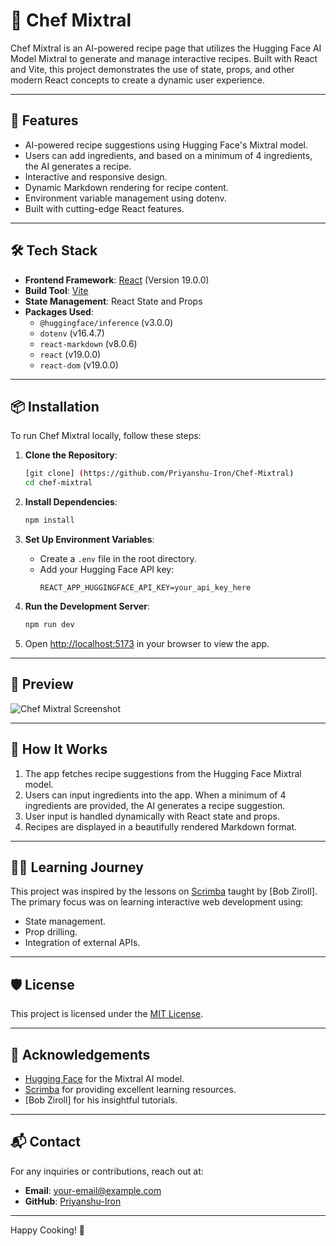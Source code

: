 # 🍳 Chef Mixtral

Chef Mixtral is an AI-powered recipe page that utilizes the Hugging Face AI Model Mixtral to generate and manage interactive recipes. Built with React and Vite, this project demonstrates the use of state, props, and other modern React concepts to create a dynamic user experience.

---

## 🚀 Features

- AI-powered recipe suggestions using Hugging Face's Mixtral model.
- Users can add ingredients, and based on a minimum of 4 ingredients, the AI generates a recipe.
- Interactive and responsive design.
- Dynamic Markdown rendering for recipe content.
- Environment variable management using dotenv.
- Built with cutting-edge React features.

---

## 🛠️ Tech Stack

- **Frontend Framework**: [React](https://reactjs.org/) (Version 19.0.0)
- **Build Tool**: [Vite](https://vitejs.dev/)
- **State Management**: React State and Props
- **Packages Used**:
  - `@huggingface/inference` (v3.0.0)
  - `dotenv` (v16.4.7)
  - `react-markdown` (v8.0.6)
  - `react` (v19.0.0)
  - `react-dom` (v19.0.0)

---

## 📦 Installation

To run Chef Mixtral locally, follow these steps:

1. **Clone the Repository**:
   ```bash
   [git clone] (https://github.com/Priyanshu-Iron/Chef-Mixtral)
   cd chef-mixtral
   ```

2. **Install Dependencies**:
   ```bash
   npm install
   ```

3. **Set Up Environment Variables**:
   - Create a `.env` file in the root directory.
   - Add your Hugging Face API key:
     ```env
     REACT_APP_HUGGINGFACE_API_KEY=your_api_key_here
     ```

4. **Run the Development Server**:
   ```bash
   npm run dev
   ```

5. Open [http://localhost:5173](http://localhost:5173) in your browser to view the app.

---

## 📸 Preview

![Chef Mixtral Screenshot]()

---

## 🤖 How It Works

1. The app fetches recipe suggestions from the Hugging Face Mixtral model.
2. Users can input ingredients into the app. When a minimum of 4 ingredients are provided, the AI generates a recipe suggestion.
3. User input is handled dynamically with React state and props.
4. Recipes are displayed in a beautifully rendered Markdown format.

---

## 👨‍🏫 Learning Journey

This project was inspired by the lessons on [Scrimba](https://scrimba.com/) taught by [Bob Ziroll]. The primary focus was on learning interactive web development using:
- State management.
- Prop drilling.
- Integration of external APIs.

---

## 🛡️ License

This project is licensed under the [MIT License](LICENSE).

---

## 🙌 Acknowledgements

- [Hugging Face](https://huggingface.co/) for the Mixtral AI model.
- [Scrimba](https://scrimba.com/) for providing excellent learning resources.
- [Bob Ziroll] for his insightful tutorials.

---

## 📬 Contact

For any inquiries or contributions, reach out at:
- **Email**: your-email@example.com
- **GitHub**: [Priyanshu-Iron](https://github.com/Priyanshu-Iron)

---

Happy Cooking! 🍲
